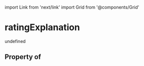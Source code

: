 import Link from 'next/link'
import Grid from '@components/Grid'

# ratingExplanation

undefined

## Property of



